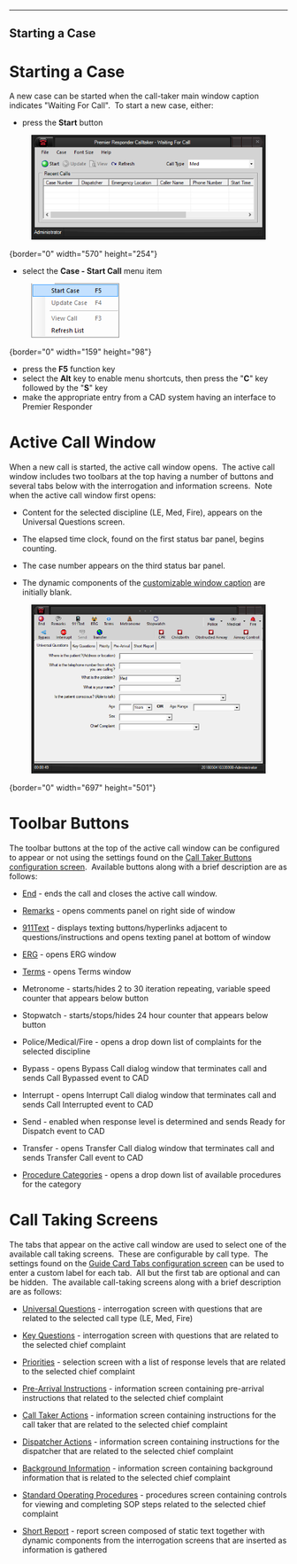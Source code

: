   ---------------------
  **Starting a Case**
  ---------------------

# Starting a Case

A new case can be started when the call-taker main window caption
indicates \"Waiting For Call\".  To start a new case, either:

-   press the **Start** button

<figure><img src=".gitbook/assets/Starting a Case_files/image001.png" alt=""><figcaption></figcaption></figure>{border="0" width="570"
height="254"}

-   select the **Case - Start Call** menu item

<figure><img src=".gitbook/assets/Starting a Case_files/image002.png" alt=""><figcaption></figcaption></figure>{border="0" width="159"
height="98"}

-   press the **F5** function key
-   select the **Alt** key to enable menu shortcuts, then press the
    \"**C**\" key followed by the \"**S**\" key
-   make the appropriate entry from a CAD system having an interface to
    Premier Responder

# Active Call Window

When a new call is started, the active call window opens.  The active
call window includes two toolbars at the top having a number of buttons
and several tabs below with the interrogation and information screens. 
Note when the active call window first opens:

-   Content for the selected discipline (LE, Med, Fire), appears on the
    Universal Questions screen.

-   The elapsed time clock, found on the first status bar panel, begins
    counting.

-   The case number appears on the third status bar panel.

-   The dynamic components of the [customizable window
    caption](Main%20Form%20Caption%20Editor.htm) are initially blank.

<figure><img src=".gitbook/assets/Starting a Case_files/image003.png" alt=""><figcaption></figcaption></figure>{border="0" width="697"
height="501"}

# Toolbar Buttons

The toolbar buttons at the top of the active call window can be
configured to appear or not using the settings found on the [Call Taker
Buttons configuration screen](Call%20Buttons%20Settings.htm).  Available
buttons along with a brief description are as follows:

-   [End](Ending%20a%20Case.htm) - ends the call and closes the active
    call window.

-   [Remarks](Narrative.htm) - opens comments panel on right side of
    window

-   [911Text](Text%20To%209-1-1.htm) - displays texting
    buttons/hyperlinks adjacent to questions/instructions and opens
    texting panel at bottom of window

-   [ERG](NAERG%20Guide%20Book.htm) - opens ERG window

-   [Terms](Medical%20Terms.htm) - opens Terms window

-   Metronome - starts/hides 2 to 30 iteration repeating, variable speed
    counter that appears below button

-   Stopwatch - starts/stops/hides 24 hour counter that appears below
    button

-   Police/Medical/Fire - opens a drop down list of complaints for the
    selected discipline

-   Bypass - opens Bypass Call dialog window that terminates call and
    sends Call Bypassed event to CAD

-   Interrupt - opens Interrupt Call dialog window that terminates call
    and sends Call Interrupted event to CAD

-   Send - enabled when response level is determined and sends Ready for
    Dispatch event to CAD

-   Transfer - opens Transfer Call dialog window that terminates call
    and sends Transfer Call event to CAD

-   [Procedure Categories](Medical%20Procedures.htm) - opens a drop down
    list of available procedures for the category

# Call Taking Screens

The tabs that appear on the active call window are used to select one of
the available call taking screens.  These are configurable by call
type.  The settings found on the [Guide Card Tabs configuration
screen](Guide%20Card%20Tabs%20Settings.htm) can be used to enter a
custom label for each tab.  All but the first tab are optional and can
be hidden.  The available call-taking screens along with a brief
description are as follows:

-   [Universal Questions](All%20Caller%20Questions.htm) - interrogation
    screen with questions that are related to the selected call type
    (LE, Med, Fire)

-   [Key Questions](Vital%20Points.htm) - interrogation screen with
    questions that are related to the selected chief complaint

-   [Priorities](Priorities.htm) - selection screen with a list of
    response levels that are related to the selected chief complaint

-   [Pre-Arrival Instructions](Pre-Arrival%20Instructions.htm) -
    information screen containing pre-arrival instructions that related
    to the selected chief complaint

-   [Call Taker Actions](Call-Taker%20Actions.htm) - information screen
    containing instructions for the call taker that are related to the
    selected chief complaint

-   [Dispatcher Actions](Dispatcher%20Actions.htm) - information screen
    containing instructions for the dispatcher that are related to the
    selected chief complaint

-   [Background Information](Background%20Information.htm) - information
    screen containing background information that is related to the
    selected chief complaint

-   [Standard Operating
    Procedures](Standard%20Operating%20Procedure.htm) - procedures
    screen containing controls for viewing and completing SOP steps
    related to the selected chief complaint

-   [Short Report](Short%20Report.htm) - report screen composed of
    static text together with dynamic components from the interrogation
    screens that are inserted as information is gathered

